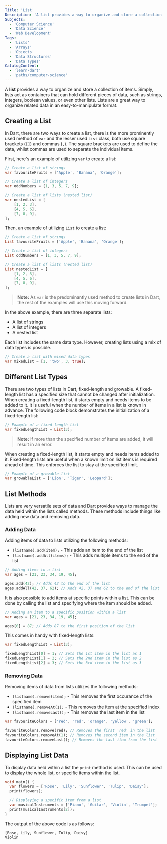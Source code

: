 ```yaml
---
Title: 'List'
Description: 'A list provides a way to organize and store a collection of items.'
Subjects:
  - 'Computer Science'
  - 'Data Science'
  - 'Web Development'
Tags:
  - 'Lists'
  - 'Arrays'
  - 'Objects'
  - 'Data Structures'
  - 'Data Types'
CatalogContent:
  - 'learn-dart'
  - 'paths/computer-science'
---
```


A **list** provides a way to organize and store a collection of items. Simply, lists act as containers that can hold different pieces of data, such as strings, integers, boolean values, or even other lists. Lists are a great way to organize related data in an easy-to-manipulate format.

## Creating a List

In Dart, there are two ways to create a list, there is the more prominently used method of `var` and the lesser used `List` class, both use square brackets (`[]`) and commas (`,`). The square brackets are used to define the data, whilst commas are used to separate the individual items.

First, here's an example of utilizing `var` to create a list:

```dart
// Create a list of strings
var favouriteFruits = ['Apple', 'Banana', 'Orange'];

// Create a list of integers
var oddNumbers = [1, 3, 5, 7, 9];

// Create a list of lists (nested list)
var nestedList = [
    [1, 2, 3],
    [4, 5, 6],
    [7, 8, 9],
];
```

Then, an example of utilizing `List` to create a list:

```dart
// Create a list of strings
List favouriteFruits = ['Apple', 'Banana', 'Orange'];

// Create a list of integers
List oddNumbers = [1, 3, 5, 7, 9];

// Create a list of lists (nested list)
List nestedList = [
    [1, 2, 3],
    [4, 5, 6],
    [7, 8, 9],
];
```

> **Note:** As `var` is the predominantly used method to create lists in Dart, the rest of the examples will use this moving forward.

In the above example, there are three separate lists:

- A list of strings
- A list of integers
- A nested list

Each list includes the same data type. However, creating lists using a mix of data types is possible.

```dart
// Create a list with mixed data types
var mixedList = [1, 'two', 3, true];
```

## Different List Types

There are two types of lists in Dart, fixed-length and growable. A fixed-length list has a specified size that cannot be changed after initialization. When creating a fixed-length list, it starts empty and needs items to be added to it. It is useful when the number of items in a list is known in advance. The following code block demonstrates the initialization of a fixed-length list:

```dart
// Example of a fixed length list
var fixedLengthList = List(3);
```

> **Note:** If more than the specified number of items are added, it will result in an error.

When creating a fixed-length list, it starts empty and needs items added to it. Fixed-length lists are useful when a known limit on list items is required ahead of time. This enforces the list to stay at the specified limit.

```dart
// Example of a growable list
var growableList = ['Lion', 'Tiger', 'Leopard'];
```

## List Methods

Lists are very versatile sets of data and Dart provides ways to manage the data held within the lists called methods. These methods include things like adding new data and removing data.

### Adding Data

Adding items of data to lists utilizing the following methods:

- `(listname).add(item);` - This adds an item to the end of the list
- `(listname).addAll(items);` - This adds multiple items to the end of the list

```dart
// Adding items to a list
var ages = [21, 23, 34, 19, 45];

ages.add(42); // Adds 42 to the end of the list
ages.addAll(42, 37, 62); // Adds 42, 37 and 62 to the end of the list
```

It is also possible to add items at specific points within a list. This can be done by calling the list and specifying where the item should be added.

```dart
// Adding an item to a specific position within a list
var ages = [21, 23, 34, 19, 45];

ages[0] = 87; // Adds 87 to the first position of the list
```

This comes in handy with fixed-length lists:

```dart
var fixedLengthList = List(3);

fixedLengthList[0] = 1; // Sets the 1st item in the list as 1
fixedLengthList[1] = 2; // Sets the 2nd item in the list as 2
fixedLengthList[2] = 3; // Sets the 3rd item in the list as 3
```

### Removing Data

Removing items of data from lists utilizes the following methods:

- `(listname).remove(item);` - This removes the first occurance of the specified item
- `(listname).removeAt(1);` - This removes the item at the specified index
- `(listname).removeLast();` - This removes the last item in the list

```dart
var favouriteColors = ['red', 'red', 'orange', 'yellow', 'green'];

favouriteColors.remove(red); // Removes the first 'red' in the list
favouriteColors.removeAt(1); // Removes the second item in the list
favouriteColors.removeLast(); // Removes the last item from the list
```

## Displaying List Data

To display data held within a list the `print` method is used. This can be used to display the whole list, or specific items within the list.

```dart
void main() {
  var flowers = ['Rose', 'Lily', 'Sunflower', 'Tulip', 'Daisy'];
  print(flowers);

  // Displaying a specific item from a list
  var musicalInstruments = ['Piano', 'Guitar', 'Violin', 'Trumpet'];
  print(musicalInstruments[2]);
}
```

The output of the above code is as follows:

```shell
[Rose, Lily, Sunflower, Tulip, Daisy]
Violin
```
